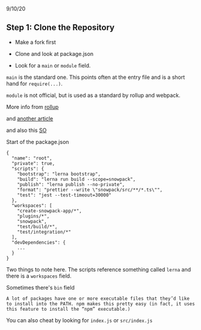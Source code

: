 9/10/20

## Step 1: Clone the Repository
- Make a fork first
- Clone and look at package.json

- Look for a `main` or `module` field.

`main` is the standard one. This points often at the entry file and is a short
hand for `require(...)`.

`module` is not official, but is used as a standard by rollup and webpack.

More info from
[rollup](https://github.com/rollup/rollup/wiki/pkg.module)

and [another
article](https://medium.com/webpack/webpack-and-rollup-the-same-but-different-a41ad427058c)

and also this
[SO](https://stackoverflow.com/questions/42708484/what-is-the-module-package-json-field-for)


Start of the package.json

```
{
  "name": "root",
  "private": true,
  "scripts": {
    "bootstrap": "lerna bootstrap",
    "build": "lerna run build --scope=snowpack",
    "publish": "lerna publish --no-private",
    "format": "prettier --write \"snowpack/src/**/*.ts\"",
    "test": "jest --test-timeout=30000"
  },
  "workspaces": [
    "create-snowpack-app/*",
    "plugins/*",
    "snowpack",
    "test/build/*",
    "test/integration/*"
  ],
  "devDependencies": {
    ...
  }
}
```

Two things to note here. The scripts reference something called `lerna` and
there is a `workspaces` field.

Sometimes there's `bin` field
```
A lot of packages have one or more executable files that they’d like to install into the PATH. npm makes this pretty easy (in fact, it uses this feature to install the “npm” executable.)
```

You can also cheat by looking for `index.js` or `src/index.js`
